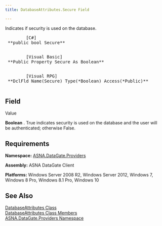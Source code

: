 ```yaml
---
title: DatabaseAttributes.Secure Field

---
```


Indicates if security is used on the database.
<pre class="prettyprint">        <span class="lang">[C#]</span>
 **public bool Secure** 
      </pre>
<pre class="prettyprint">        <span class="lang">[Visual Basic] </span>
 **Public Property Secure As Boolean** 
      </pre>
<pre class="prettyprint">        <span class="lang">[Visual RPG]</span>
 **DclFld Name(Secure) Type(*Boolean) Access(*Public)** 
      </pre>

## Field
 Value

**Boolean** . True indicates security is used on the database and the user will be authenticated; otherwise False.
## Requirements

**Namespace:** [ ASNA.DataGate.Providers](datagate-providers-namespace.html) 

**Assembly:** ASNA DataGate Client

**Platforms:** Windows Server 2008 R2, Windows Server 2012, Windows 7, Windows 8 Pro, Windows 8.1 Pro, Windows 10
## See Also


[DatabaseAttributes Class](dcsDatabaseAttributesClass.html)
      <br />
[DatabaseAttributes Class Members](database-attributes-members.html)
      <br />
[ASNA.DataGate.Providers Namespace](datagate-providers-namespace.html)

